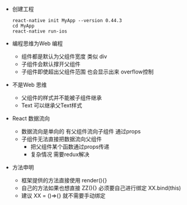 * 创建工程

	```
	react-native init MyApp --version 0.44.3
	cd MyApp
	react-native run-ios
	```
* 编程思维为Web 编程
	* 组件都是默认为父组件宽度 类似 div
	* 子组件会默认撑开父组件   
	* 子组件即使超出父组件范围 也会显示出来  overflow控制
	
* 不是Web 思维
	* 父组件的样式并不能被子组件继承
	* Text 可以继承父Text样式

* React 数据流向
	* 数据流向是单向的  有父组件流向子组件 通过props
	* 子组件无法直接把数据流向父组件
		* 把父组件某个函数通过props传递
		* 复杂情况 需要redux解决
		
* 方法申明
	* 框架提供的方法直接使用 render(){}
	* 自己的方法如果也想直接 ZZ(){} 必须要自己进行绑定 XX.bind(this)
	* 建议 XX = ()=>{} 就不需要手动绑定
